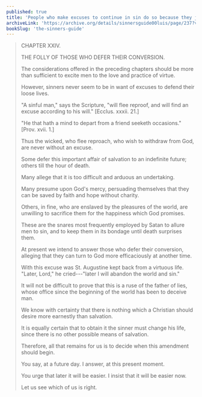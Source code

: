 ```yaml
---
published: true
title: 'People who make excuses to continue in sin do so because they just want to sin'
archiveLink: 'https://archive.org/details/sinnersguide00luis/page/237?view=theater'
bookSlug: 'the-sinners-guide'
---
```


> CHAPTER XXIV.
>
> THE FOLLY OF THOSE WHO DEFER THEIR CONVERSION.
>
> The considerations offered in the preceding chapters should be more than sufficient to excite men to the love and practice of virtue.
>
> However, sinners never seem to be in want of excuses to defend their loose lives.
>
> "A sinful man," says the Scripture, "will flee reproof, and will find an excuse according to his will." [Ecclus. xxxii. 21.]
>
> "He that hath a mind to depart from a friend seeketh occasions." [Prov. xvii. 1.]
>
> Thus the wicked, who flee reproach, who wish to withdraw from God, are never without an excuse.
>
> Some defer this important affair of salvation to an indefinite future; others till the hour of death.
>
> Many allege that it is too difficult and arduous an undertaking.
>
> Many presume upon God's mercy, persuading themselves that they can be saved by faith and hope without charity.
>
> Others, in fine, who are enslaved by the pleasures of the world, are unwilling to sacrifice them for the happiness which God promises.
>
> These are the snares most frequently employed by Satan to allure men to sin, and to keep them in its bondage until death surprises them.
>
> At present we intend to answer those who defer their conversion, alleging that they can turn to God more efficaciously at another time.
>
> With this excuse was St. Augustine kept back from a virtuous life. "Later, Lord," he cried---"later I will abandon the world and sin."
>
> It will not be difficult to prove that this is a ruse of the father of lies, whose office since the beginning of the world has been to deceive man.
>
> We know with certainty that there is nothing which a Christian should desire more earnestly than salvation.
>
> It is equally certain that to obtain it the sinner must change his life, since there is no other possible means of salvation.
>
> Therefore, all that remains for us is to decide when this amendment should begin.
>
> You say, at a future day. I answer, at this present moment.
>
> You urge that later it will be easier. I insist that it will be easier now.
>
> Let us see which of us is right.